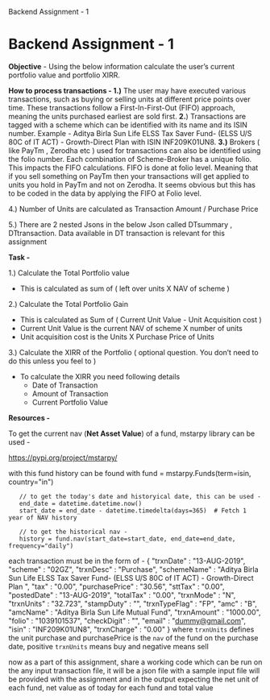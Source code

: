 Backend Assignment - 1

# Backend Assignment - 1

**Objective** - Using the below information calculate the user’s current portfolio value and portfolio XIRR. 

**How to process transactions - 
1.)** The user may have executed various transactions, such as buying or selling units at different price points over time. These transactions follow a First-In-First-Out (FIFO) approach, meaning the units purchased earliest are sold first. 
**2.**) Transactions are tagged with a scheme which can be identified with its name and its ISIN number. Example - Aditya Birla Sun Life ELSS Tax Saver Fund- (ELSS U/S 80C of IT ACT) - Growth-Direct Plan with ISIN INF209K01UN8. 
**3.)** Brokers ( like PayTm , Zerodha etc ) used for transactions can also be identified using the folio number. Each combination of Scheme-Broker has a unique folio. This impacts the FIFO calculations. FIFO is done at folio level. Meaning that if you sell something on PayTm then your transactions will get applied to units you hold in PayTm and not on Zerodha. It seems obvious but this has to be coded in the data by applying the FIFO at Folio level. 

4.) Number of Units are calculated as Transaction Amount / Purchase Price 

5.) There are 2 nested Jsons in the below Json called DTsummary , DTtransaction. Data available in DT transaction is relevant for this assignment 

**Task -** 

1.) Calculate the Total Portfolio value 

- This is calculated as sum of ( left over units X NAV of scheme )

2.) Calculate the Total Portfolio Gain 

- This is calculated as Sum of ( Current Unit Value - Unit Acquisition cost )
- Current Unit Value is the current NAV of scheme X number of units
- Unit acquisition cost is the Units X Purchase Price of Units

3.) Calculate the XIRR of the Portfolio ( optional question. You don’t need to do this unless you feel to ) 

- To calculate the XIRR you need following details
    - Date of Transaction
    - Amount of Transaction
    - Current Portfolio Value

**Resources -** 

To get the current nav (**Net Asset Value**) of a fund, mstarpy library can be used - 

https://pypi.org/project/mstarpy/

with this fund history can be found with
       fund = mstarpy.Funds(term=isin, country="in")
       
       // to get the today's date and historyical date, this can be used - 
       end_date = datetime.datetime.now()
       start_date = end_date - datetime.timedelta(days=365)  # Fetch 1 year of NAV history
       
       // to get the historical nav - 
       history = fund.nav(start_date=start_date, end_date=end_date, frequency="daily")
each transaction must be in the form of - 
{
      "trxnDate" : "13-AUG-2019",
      "scheme" : "02GZ",
      "trxnDesc" : "Purchase",
      "schemeName" : "Aditya Birla Sun Life ELSS Tax Saver Fund- (ELSS U/S 80C of IT ACT) - Growth-Direct Plan ",
      "tax" : "0.00",
      "purchasePrice" : "30.56",
      "sttTax" : "0.00",
      "postedDate" : "13-AUG-2019",
      "totalTax" : "0.00",
      "trxnMode" : "N",
      "trxnUnits" : "32.723",
      "stampDuty" : "",
      "trxnTypeFlag" : "FP",
      "amc" : "B",
      "amcName" : "Aditya Birla Sun Life Mutual Fund",
      "trxnAmount" : "1000.00",
      "folio" : "1039101537",
      "checkDigit" : "",
      "email" : "dummy@gmail.com",
      "isin" : "INF209K01UN8",
      "trxnCharge" : "0.00"
    }
where `trxnUnits` defines the unit purchase and purchasePrice is the `nav`  of the fund on the purchase date, positive `trxnUnits` means buy and negative means sell

now as a part of this assignment, share a working code which can be run on the any input transaction file, it will be a json file with a sample input file will be provided with the assignment and in the output expecting the net unit of each fund, net value as of today for each fund and total value
